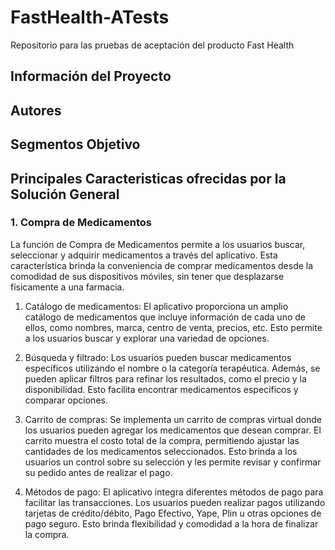 # FastHealth-ATests
Repositorio para las pruebas de aceptación del producto Fast Health

## Información del Proyecto

## Autores

## Segmentos Objetivo

## Principales Caracteristicas ofrecidas por la Solución General

### 1. Compra de Medicamentos
La función de Compra de Medicamentos permite a los usuarios buscar, seleccionar y adquirir medicamentos a través del aplicativo. Esta característica brinda la conveniencia de comprar medicamentos desde la comodidad de sus dispositivos móviles, sin tener que desplazarse físicamente a una farmacia.

1. Catálogo de medicamentos: El aplicativo proporciona un amplio catálogo de medicamentos que incluye información de cada uno de ellos, como nombres, marca, centro de venta, precios, etc. Esto permite a los usuarios buscar y explorar una variedad de opciones.

2. Búsqueda y filtrado: Los usuarios pueden buscar medicamentos específicos utilizando el nombre o la categoría terapéutica. Además, se pueden aplicar filtros para refinar los resultados, como el precio y la disponibilidad. Esto facilita encontrar medicamentos específicos y comparar opciones.

3. Carrito de compras: Se implementa un carrito de compras virtual donde los usuarios pueden agregar los medicamentos que desean comprar. El carrito muestra el costo total de la compra, permitiendo ajustar las cantidades de los medicamentos seleccionados. Esto brinda a los usuarios un control sobre su selección y les permite revisar y confirmar su pedido antes de realizar el pago.

4. Métodos de pago: El aplicativo integra diferentes métodos de pago para facilitar las transacciones. Los usuarios pueden realizar pagos utilizando tarjetas de crédito/débito, Pago Efectivo, Yape, Plin u otras opciones de pago seguro. Esto brinda flexibilidad y comodidad a la hora de finalizar la compra.
